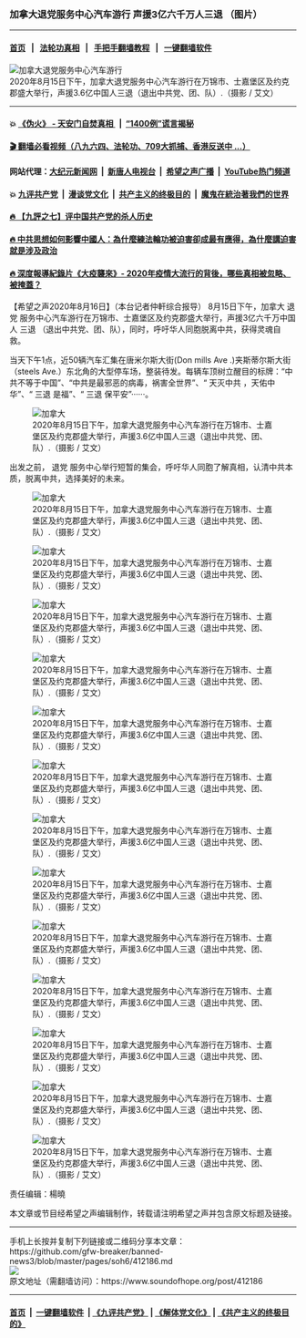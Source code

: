 ### 加拿大退党服务中心汽车游行 声援3亿六千万人三退 （图片）
------------------------

#### [首页](https://github.com/gfw-breaker/banned-news3/blob/master/README.md) &nbsp;&nbsp;|&nbsp;&nbsp; [法轮功真相](https://github.com/begood0513/basic/blob/master/README.md)  &nbsp;&nbsp;|&nbsp;&nbsp; [手把手翻墙教程](https://github.com/gfw-breaker/guides/wiki)  &nbsp;&nbsp;|&nbsp;&nbsp; [一键翻墙软件](https://github.com/gfw-breaker/nogfw/blob/master/README.md)  



<div><img alt="加拿大退党服务中心汽车游行" src="https://img.soundofhope.org/2020-08/1597633937854.jpg"/>
<br/><figcaption class="caption">
 2020年8月15日下午，加拿大退党服务中心汽车游行在万锦市、士嘉堡区及约克郡盛大举行，声援3.6亿中国人三退（退出中共党、团、队）.（摄影 / 艾文）
</figcaption></div><hr/>

#### 💥 [《伪火》 - 天安门自焚真相 ](http://141.164.51.119:10000/videos/blog/weihuo.html)&nbsp; |&nbsp; [“1400例”谎言揭秘  ](http://141.164.51.119:10000/videos/blog/jiexi1400.html)

#### [ 🎬  翻墙必看视频（八九六四、法轮功、709大抓捕、香港反送中 ...）](https://github.com/gfw-breaker/links/blob/master/banned.md)

#### 网站代理：[大纪元新闻网](http://167.172.10.89:10080/gb/) &nbsp;|&nbsp; [新唐人电视台](http://167.172.10.89:8808/gb/) &nbsp;|&nbsp; [希望之声广播](http://167.172.10.89/radio.html) &nbsp;|&nbsp; [YouTube热门频道](http://158.247.203.241/youtube.html)

#### 💥 [九评共产党](http://141.164.51.119:10000/videos/res/jiuping/)&nbsp; |&nbsp; [漫谈党文化](http://141.164.51.119:10000/videos/res/mtdwh/)&nbsp; |&nbsp; [共产主义的终极目的](http://141.164.51.119:10000/videos/res/zjmd/)&nbsp; |&nbsp; [魔鬼在統治著我們的世界](http://141.164.51.119:10000/videos/res/TheSpecter/)  

#### [ 🔥  【九評之七】评中国共产党的杀人历史](http://141.164.51.119:10000/videos/news/../res/jiuping/index.html)

#### [ 🔥  中共思想如何影響中國人：為什麼練法輪功被迫害卻成最有應得，為什麼講迫害就是涉及政治](http://141.164.51.119:10000/videos/news/truth01.html)

#### [ 🔥  深度報導紀錄片《大疫襲來》- 2020年疫情大流行的背後，哪些真相被忽略、被掩蓋？](http://141.164.51.119:10000/videos/news/../corona/index.html)

<div><div class="Content__Wrapper sc-1bvya0-0 grZQxZ">
 <p class="meta-top">
  <span class="meta">
   【希望之声2020年8月16日】（本台记者仲軒综合报导）
  </span>
  8月15日下午，加拿大
  <ok href="/term/21105">
   退党
  </ok>
  服务中心汽车游行在万锦市、士嘉堡区及约克郡盛大举行，声援3亿六千万中国人
  <ok href="/term/10938">
   三退
  </ok>
  （退出中共党、团、队），同时，呼吁华人同胞脱离中共，获得灵魂自救。
 </p>
 <p>
  当天下午1点，近50辆汽车汇集在唐米尔斯大街(Don mills Ave .)夹斯蒂尔斯大街（steels Ave.）东北角的大型停车场，整装待发。每辆车顶树立醒目的标牌：“中共不等于中国”、“中共是最邪恶的病毒，祸害全世界”、“
  <ok href="/term/145948">
   天灭中共
  </ok>
  ，天佑中华”、“
  <ok href="/term/10938">
   三退
  </ok>
  是福”、“
  <ok href="/term/10938">
   三退
  </ok>
  保平安”······。
 </p>
 <figure class="OImage__StyledFigure-sc-1lfley0-0 hHSfVg">
  <img alt="加拿大" src="https://img.soundofhope.org/2020-08/1597634263170.jpg"/>
  <br/><figcaption>
   2020年8月15日下午，加拿大退党服务中心汽车游行在万锦市、士嘉堡区及约克郡盛大举行，声援3.6亿中国人三退（退出中共党、团、队）.（摄影 / 艾文）
  </figcaption>
 </figure>
 <p>
  出发之前，
  <ok href="/term/21105">
   退党
  </ok>
  服务中心举行短暂的集会，呼吁华人同胞了解真相，认清中共本质，脱离中共，选择美好的未来。
 </p>
 <figure class="OImage__StyledFigure-sc-1lfley0-0 hHSfVg">
  <img alt="加拿大" src="https://img.soundofhope.org/2020-08/1597634511098.jpg"/>
  <br/><figcaption>
   2020年8月15日下午，加拿大退党服务中心汽车游行在万锦市、士嘉堡区及约克郡盛大举行，声援3.6亿中国人三退（退出中共党、团、队）.（摄影 / 艾文）
  </figcaption>
 </figure>
 <figure class="OImage__StyledFigure-sc-1lfley0-0 hHSfVg">
  <img alt="加拿大" src="https://img.soundofhope.org/2020-08/1597634712180.jpg"/>
  <br/><figcaption>
   2020年8月15日下午，加拿大退党服务中心汽车游行在万锦市、士嘉堡区及约克郡盛大举行，声援3.6亿中国人三退（退出中共党、团、队）.（摄影 / 艾文）
  </figcaption>
 </figure>
 <figure class="OImage__StyledFigure-sc-1lfley0-0 hHSfVg">
  <img alt="加拿大" src="https://img.soundofhope.org/2020-08/1597634797862.jpg"/>
  <br/><figcaption>
   2020年8月15日下午，加拿大退党服务中心汽车游行在万锦市、士嘉堡区及约克郡盛大举行，声援3.6亿中国人三退（退出中共党、团、队）.（摄影 / 艾文）
  </figcaption>
 </figure>
 <figure class="OImage__StyledFigure-sc-1lfley0-0 hHSfVg">
  <img alt="加拿大" src="https://img.soundofhope.org/2020-08/1597634851187.jpg"/>
  <br/><figcaption>
   2020年8月15日下午，加拿大退党服务中心汽车游行在万锦市、士嘉堡区及约克郡盛大举行，声援3.6亿中国人三退（退出中共党、团、队）.（摄影 / 艾文）
  </figcaption>
 </figure>
 <figure class="OImage__StyledFigure-sc-1lfley0-0 hHSfVg">
  <img alt="加拿大" src="https://img.soundofhope.org/2020-08/1597634902532.jpg"/>
  <br/><figcaption>
   2020年8月15日下午，加拿大退党服务中心汽车游行在万锦市、士嘉堡区及约克郡盛大举行，声援3.6亿中国人三退（退出中共党、团、队）.（摄影 / 艾文）
  </figcaption>
 </figure>
 <figure class="OImage__StyledFigure-sc-1lfley0-0 hHSfVg">
  <img alt="加拿大" src="https://img.soundofhope.org/2020-08/1597634953508.jpg"/>
  <br/><figcaption>
   2020年8月15日下午，加拿大退党服务中心汽车游行在万锦市、士嘉堡区及约克郡盛大举行，声援3.6亿中国人三退（退出中共党、团、队）.（摄影 / 艾文）
  </figcaption>
 </figure>
 <figure class="OImage__StyledFigure-sc-1lfley0-0 hHSfVg">
  <img alt="加拿大" src="https://img.soundofhope.org/2020-08/1597635004052.jpg"/>
  <br/><figcaption>
   2020年8月15日下午，加拿大退党服务中心汽车游行在万锦市、士嘉堡区及约克郡盛大举行，声援3.6亿中国人三退（退出中共党、团、队）.（摄影 / 艾文）
  </figcaption>
 </figure>
 <figure class="OImage__StyledFigure-sc-1lfley0-0 hHSfVg">
  <img alt="加拿大" src="https://img.soundofhope.org/2020-08/1597635081316.jpg"/>
  <br/><figcaption>
   2020年8月15日下午，加拿大退党服务中心汽车游行在万锦市、士嘉堡区及约克郡盛大举行，声援3.6亿中国人三退（退出中共党、团、队）.（摄影 / 艾文）
  </figcaption>
 </figure>
 <figure class="OImage__StyledFigure-sc-1lfley0-0 hHSfVg">
  <img alt="加拿大" src="https://img.soundofhope.org/2020-08/1597635142961.jpg"/>
  <br/><figcaption>
   2020年8月15日下午，加拿大退党服务中心汽车游行在万锦市、士嘉堡区及约克郡盛大举行，声援3.6亿中国人三退（退出中共党、团、队）.（摄影 / 艾文）
  </figcaption>
 </figure>
 <figure class="OImage__StyledFigure-sc-1lfley0-0 hHSfVg">
  <img alt="加拿大" src="https://img.soundofhope.org/2020-08/1597635197466.jpg"/>
  <br/><figcaption>
   2020年8月15日下午，加拿大退党服务中心汽车游行在万锦市、士嘉堡区及约克郡盛大举行，声援3.6亿中国人三退（退出中共党、团、队）.（摄影 / 艾文）
  </figcaption>
 </figure>
 <figure class="OImage__StyledFigure-sc-1lfley0-0 hHSfVg">
  <img alt="加拿大" src="https://img.soundofhope.org/2020-08/1597635242421.jpg"/>
  <br/><figcaption>
   2020年8月15日下午，加拿大退党服务中心汽车游行在万锦市、士嘉堡区及约克郡盛大举行，声援3.6亿中国人三退（退出中共党、团、队）.（摄影 / 艾文）
  </figcaption>
 </figure>
 <figure class="OImage__StyledFigure-sc-1lfley0-0 hHSfVg">
  <img alt="加拿大" src="https://img.soundofhope.org/2020-08/1597635289178.jpg"/>
  <br/><figcaption>
   2020年8月15日下午，加拿大退党服务中心汽车游行在万锦市、士嘉堡区及约克郡盛大举行，声援3.6亿中国人三退（退出中共党、团、队）.（摄影 / 艾文）
  </figcaption>
 </figure>
 <figure class="OImage__StyledFigure-sc-1lfley0-0 hHSfVg">
  <img alt="加拿大" src="https://img.soundofhope.org/2020-08/1597635332845.jpg"/>
  <br/><figcaption>
   2020年8月15日下午，加拿大退党服务中心汽车游行在万锦市、士嘉堡区及约克郡盛大举行，声援3.6亿中国人三退（退出中共党、团、队）.（摄影 / 艾文）
  </figcaption>
 </figure>
 <p class="meta-btm">
  责任编辑：楊曉
 </p>
 <p class="meta-btm">
  本文章或节目经希望之声编辑制作，转载请注明希望之声并包含原文标题及链接。
 </p>
</div>
</div>
<hr/>
手机上长按并复制下列链接或二维码分享本文章：<br/>
https://github.com/gfw-breaker/banned-news3/blob/master/pages/soh6/412186.md <br/>
<a href='https://github.com/gfw-breaker/banned-news3/blob/master/pages/soh6/412186.md'><img src='https://github.com/gfw-breaker/banned-news3/blob/master/pages/soh6/412186.md.png'/></a> <br/>
原文地址（需翻墙访问）：https://www.soundofhope.org/post/412186


------------------------
#### [首页](https://github.com/gfw-breaker/banned-news3/blob/master/README.md) &nbsp;|&nbsp; [一键翻墙软件](https://github.com/gfw-breaker/nogfw/blob/master/README.md) &nbsp;| [《九评共产党》](https://github.com/gfw-breaker/9ping.md/blob/master/README.md#九评之一评共产党是什么) | [《解体党文化》](https://github.com/gfw-breaker/jtdwh.md/blob/master/README.md) | [《共产主义的终极目的》](https://github.com/gfw-breaker/gczydzjmd.md/blob/master/README.md)


<img src='http://gfw-breaker.win/banned-news3/pages/soh6/412186.md' width='0px' height='0px'/>
